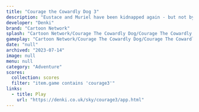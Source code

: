 ```yaml
---
title: "Courage the Cowardly Dog 3"
description: "Eustace and Muriel have been kidnapped again - but not by who you think!"
developer: "Denki"
brand: "Cartoon Network"
splash: "Cartoon Network/Courage The Cowardly Dog/Courage The Cowardly Dog Episode 3/Splash.jpg"
gameplay: "Cartoon Network/Courage The Cowardly Dog/Courage The Cowardly Dog Episode 3/Screen2.jpg"
date: "null"
archived: "2023-07-14"
image: null
menu: null
category: "Adventure"
scores:
  collection: scores
  filter: "item.game contains 'courage3'"
links:
  - title: Play
    url: "https://denki.co.uk/sky/courage3/app.html"
---
```

